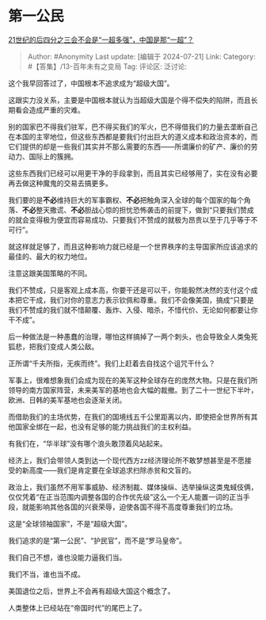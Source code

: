 # 第一公民
[21世纪的后四分之三会不会是“一超多强”，中国是那“一超”？](https://www.zhihu.com/question/659485196/answer/3568255327)

> Author: #Anonymity
> Last update: [编辑于 2024-07-21]
> Link:
> Category: #【答集】/13-百年未有之变局 
> Tag: 
> 评论区:
> 泛讨论:

这个我早回答过了，中国根本不追求成为“超级大国”。

这跟实力没关系，主要是中国根本就认为当超级大国是个得不偿失的陷阱，而且长期看会造成严重的灾难。

别的国家巴不得我们驻军，巴不得买我们的军火，巴不得借我们的力量去垄断自己在本国的主宰地位，但这些东西都是要我们付出巨大的道义成本和政治资本的，而它们提供的却是一些我们其实并不那么需要的东西——所谓廉价的矿产、廉价的劳动力、国际上的簇拥。

这些东西我们已经可以用更干净的手段拿到，而且其实已经够用了，实在没有必要再去做这种魔鬼的交易去搞更多。

我们要的是**不必**维持巨大的军事霸权、**不必**把触角深入全球的每个国家的每个角落、**不必**整天撒谎、**不必**胆战心惊的担忧恐怖袭击的前提下，做到“只要我们赞成的就会变得极为便宜而容易成功、只要我们不赞成的就极为昂贵以至于几乎等于不可行”。

就这样就足够了，而且这种影响力就已经是一个世界秩序的主导国家所应该追求的最佳的、最大的权力地位。

注意这跟美国策略的不同。

我们不赞成，只是客观上成本高，你要干还是可以干，你能毅然决然的支付这个成本把它干成，我们对你的意志力表示钦佩和尊重。我们不会像美国，搞成“只要是我们不赞成的我们就不惜颠覆、轰炸、入侵、暗杀，不惜代价、无论如何都要让你干不成”。

后一种做法是一种愚蠢的治理，哪怕这样搞掉了一两个刺头，也会导致全人类兔死狐悲，把我们变成人类公敌。

正所谓“千夫所指，无疾而终”。我们上赶着去自找这个诅咒干什么？

军事上，很难想象我们会成为现在的美军这种全球存在的庞然大物。只是在我们所领导的南方国家阵营，未来美军的基地也会大幅的裁撤。到了二十一世纪下半叶，欧洲、日韩的美军基地也会逐渐关闭。

而借助我们的主场优势，在我们的国境线五千公里距离以内，即使把全世界所有其他国家全绑在一起，也没有足够的能力挑战我们的主权利益。

有我们在，“华半球”没有哪个浪头敢顶着风站起来。

经济上，我们会带领人类到达一个现代西方zz经济理论所不敢梦想甚至是不愿接受的新高度——我们是肯定要在全球追求扫除赤贫和文盲的。

政治上，我们虽然不用军事威胁、经济制裁、媒体操纵、选举操纵这类鬼蜮伎俩，仅仅凭着“在正当范围内调整各国的合作优先级”这么一个无人能置一词的正当手段，就能影响其他各国的兴衰荣辱，迫使各国不得不高度尊重我们的立场。

这是“全球领袖国家”，不是“超级大国”。

我们追求的是“第一公民”、“护民官”，而不是“罗马皇帝”。

我们自己不想，谁也没能力逼我们当。

我们不当，谁也当不成。

美国退位之后，世界上不会再有超级大国这个概念了。

人类整体上已经站在“帝国时代”的尾巴上了。